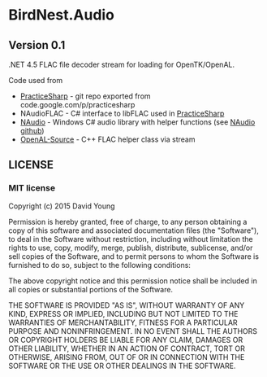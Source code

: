 # BirdNest.Audio
## Version 0.1

.NET 4.5 FLAC file decoder stream for  loading for OpenTK/OpenAL.

Code used from 
 * [PracticeSharp] - git repo exported from code.google.com/p/practicesharp
 * NAudioFLAC - C# interface to libFLAC used in [PracticeSharp]
 * [NAudio] - Windows C# audio library with helper functions (see [NAudio github])
 * [OpenAL-Source] - C++ FLAC helper class via stream
 
## LICENSE 
### MIT license
Copyright (c) 2015 David Young

Permission is hereby granted, free of charge, to any person obtaining a copy
of this software and associated documentation files (the "Software"), to deal
in the Software without restriction, including without limitation the rights
to use, copy, modify, merge, publish, distribute, sublicense, and/or sell
copies of the Software, and to permit persons to whom the Software is
furnished to do so, subject to the following conditions:

The above copyright notice and this permission notice shall be included in
all copies or substantial portions of the Software.

THE SOFTWARE IS PROVIDED "AS IS", WITHOUT WARRANTY OF ANY KIND, EXPRESS OR
IMPLIED, INCLUDING BUT NOT LIMITED TO THE WARRANTIES OF MERCHANTABILITY,
FITNESS FOR A PARTICULAR PURPOSE AND NONINFRINGEMENT. IN NO EVENT SHALL THE
AUTHORS OR COPYRIGHT HOLDERS BE LIABLE FOR ANY CLAIM, DAMAGES OR OTHER
LIABILITY, WHETHER IN AN ACTION OF CONTRACT, TORT OR OTHERWISE, ARISING FROM,
OUT OF OR IN CONNECTION WITH THE SOFTWARE OR THE USE OR OTHER DEALINGS IN
THE SOFTWARE.

[PracticeSharp]:https://code.google.com/p/practicesharp/
[OpenAL-Source]:https://github.com/monokrome/openal-source
[NAudio]:https://naudio.codeplex.com/
[NAudio github]:https://github.com/naudio/NAudio
